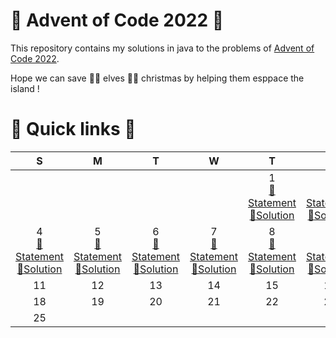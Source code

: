 # 🎅 Advent of Code 2022 🤶

This repository contains my solutions in java to the problems of [Advent of Code 2022](https://adventofcode.com/2022).

Hope we can save 🧝‍♀️ elves 🧝‍♂️ christmas by helping them esppace the island !

# 🎄 Quick links 🎄

| S 	                    | M 	                    | T 	                    | W 	                    | T 	                    | F 	                    | S 	                    |
|:-:	                    |:-:	                    |:-:	                    |:-:	                    |:-:	                    |:-:	                    |:-:	                    |
|||||1<br/>[📜Statement](https://adventofcode.com/2022/day/1)<br/>[🚀Solution](java/src/main/java/fr/rk/aoc/challenge/Day1.java)|2<br/>[📜Statement](https://adventofcode.com/2022/day/2)<br/>[🚀Solution](java/src/main/java/fr/rk/aoc/challenge/Day2.java)|3<br/>[📜Statement](https://adventofcode.com/2022/day/3)<br/>[🚀Solution](java/src/main/java/fr/rk/aoc/challenge/Day3.java)
|4<br/>[📜Statement](https://adventofcode.com/2022/day/4)<br/>[🚀Solution](java/src/main/java/fr/rk/aoc/challenge/Day4.java)|5<br/>[📜Statement](https://adventofcode.com/2022/day/5)<br/>[🚀Solution](java/src/main/java/fr/rk/aoc/challenge/Day5.java)|6<br/>[📜Statement](https://adventofcode.com/2022/day/6)<br/>[🚀Solution](java/src/main/java/fr/rk/aoc/challenge/Day6.java)|7<br/>[📜Statement](https://adventofcode.com/2022/day/7)<br/>[🚀Solution](java/src/main/java/fr/rk/aoc/challenge/Day7.java)|8<br/>[📜Statement](https://adventofcode.com/2022/day/8)<br/>[🚀Solution](java/src/main/java/fr/rk/aoc/challenge/Day8.java)|9<br/>[📜Statement](https://adventofcode.com/2022/day/9)<br/>[🚀Solution](java/src/main/java/fr/rk/aoc/challenge/Day9.java)|10<br/>[📜Statement](https://adventofcode.com/2022/day/10)<br/>[🚀Solution](java/src/main/java/fr/rk/aoc/challenge/Day10.java)
|11|12|13|14|15|16|17
|18|19|20|21|22|23|24
|25||||||